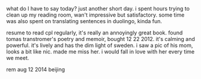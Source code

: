 what do I have to say today? just another short day. i spent hours trying to 
clean up my reading room, wan't impressive but satisfactory. some time was also
spent on translating sentences in duolingo, kinda fun. 

resume to read cpl regularly, it's really an annoyingly great book. found 
tomas transtromer's poetry and memoir, bought 12 22 2012. it's calming and
powerful. it's lively and has the dim light of sweden. i saw a pic of his mom, 
looks a bit like nic. made me miss her. i would fall in love with her every
time we meet. 

rem aug 12 2014 beijing
